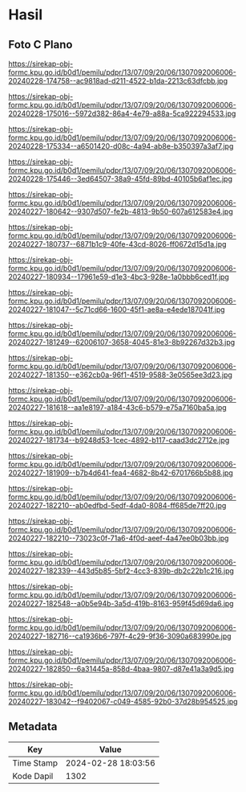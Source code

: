 # Hasil

## Foto C Plano

https://sirekap-obj-formc.kpu.go.id/b0d1/pemilu/pdpr/13/07/09/20/06/1307092006006-20240228-174758--ac9818ad-d211-4522-b1da-2213c63dfcbb.jpg

https://sirekap-obj-formc.kpu.go.id/b0d1/pemilu/pdpr/13/07/09/20/06/1307092006006-20240228-175016--5972d382-86a4-4e79-a88a-5ca922294533.jpg

https://sirekap-obj-formc.kpu.go.id/b0d1/pemilu/pdpr/13/07/09/20/06/1307092006006-20240228-175334--a6501420-d08c-4a94-ab8e-b350397a3af7.jpg

https://sirekap-obj-formc.kpu.go.id/b0d1/pemilu/pdpr/13/07/09/20/06/1307092006006-20240228-175446--3ed64507-38a9-45fd-89bd-40105b6af1ec.jpg

https://sirekap-obj-formc.kpu.go.id/b0d1/pemilu/pdpr/13/07/09/20/06/1307092006006-20240227-180642--9307d507-fe2b-4813-9b50-607a612583e4.jpg

https://sirekap-obj-formc.kpu.go.id/b0d1/pemilu/pdpr/13/07/09/20/06/1307092006006-20240227-180737--6871b1c9-40fe-43cd-8026-ff0672d15d1a.jpg

https://sirekap-obj-formc.kpu.go.id/b0d1/pemilu/pdpr/13/07/09/20/06/1307092006006-20240227-180934--17961e59-d1e3-4bc3-928e-1a0bbb6ced1f.jpg

https://sirekap-obj-formc.kpu.go.id/b0d1/pemilu/pdpr/13/07/09/20/06/1307092006006-20240227-181047--5c71cd66-1600-45f1-ae8a-e4ede187041f.jpg

https://sirekap-obj-formc.kpu.go.id/b0d1/pemilu/pdpr/13/07/09/20/06/1307092006006-20240227-181249--62006107-3658-4045-81e3-8b92267d32b3.jpg

https://sirekap-obj-formc.kpu.go.id/b0d1/pemilu/pdpr/13/07/09/20/06/1307092006006-20240227-181350--e362cb0a-96f1-4519-9588-3e0565ee3d23.jpg

https://sirekap-obj-formc.kpu.go.id/b0d1/pemilu/pdpr/13/07/09/20/06/1307092006006-20240227-181618--aa1e8197-a184-43c6-b579-e75a7160ba5a.jpg

https://sirekap-obj-formc.kpu.go.id/b0d1/pemilu/pdpr/13/07/09/20/06/1307092006006-20240227-181734--b9248d53-1cec-4892-b117-caad3dc2712e.jpg

https://sirekap-obj-formc.kpu.go.id/b0d1/pemilu/pdpr/13/07/09/20/06/1307092006006-20240227-181909--b7b4d641-fea4-4682-8b42-6701766b5b88.jpg

https://sirekap-obj-formc.kpu.go.id/b0d1/pemilu/pdpr/13/07/09/20/06/1307092006006-20240227-182210--ab0edfbd-5edf-4da0-8084-ff685de7ff20.jpg

https://sirekap-obj-formc.kpu.go.id/b0d1/pemilu/pdpr/13/07/09/20/06/1307092006006-20240227-182210--73023c0f-71a6-4f0d-aeef-4a47ee0b03bb.jpg

https://sirekap-obj-formc.kpu.go.id/b0d1/pemilu/pdpr/13/07/09/20/06/1307092006006-20240227-182339--443d5b85-5bf2-4cc3-839b-db2c22b1c216.jpg

https://sirekap-obj-formc.kpu.go.id/b0d1/pemilu/pdpr/13/07/09/20/06/1307092006006-20240227-182548--a0b5e94b-3a5d-419b-8163-959f45d69da6.jpg

https://sirekap-obj-formc.kpu.go.id/b0d1/pemilu/pdpr/13/07/09/20/06/1307092006006-20240227-182716--ca1936b6-797f-4c29-9f36-3090a683990e.jpg

https://sirekap-obj-formc.kpu.go.id/b0d1/pemilu/pdpr/13/07/09/20/06/1307092006006-20240227-182850--6a31445a-858d-4baa-9807-d87e41a3a9d5.jpg

https://sirekap-obj-formc.kpu.go.id/b0d1/pemilu/pdpr/13/07/09/20/06/1307092006006-20240227-183042--f9402067-c049-4585-92b0-37d28b954525.jpg


## Metadata

| Key        | Value               |
| ---------- | ------------------- |
| Time Stamp | 2024-02-28 18:03:56 |
| Kode Dapil | 1302                |



